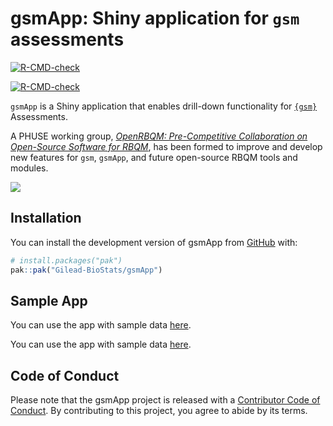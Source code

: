 
<!-- README.md is generated from README.Rmd. Please edit that file -->

# gsmApp: Shiny application for `gsm` assessments

<!-- badges: start -->

<div class="pkgdown-release">

[![R-CMD-check](https://github.com/Gilead-BioStats/gsmApp/actions/workflows/R-CMD-check.yaml/badge.svg)](https://github.com/Gilead-BioStats/gsmApp/actions/workflows/R-CMD-check.yaml)

</div>

<div class="pkgdown-devel">

[![R-CMD-check](https://github.com/Gilead-BioStats/gsmApp/actions/workflows/R-CMD-check-dev.yaml/badge.svg)](https://github.com/Gilead-BioStats/gsmApp/actions/workflows/R-CMD-check-dev.yaml)

</div>

<!-- badges: end -->

`gsmApp` is a Shiny application that enables drill-down functionality
for [`{gsm}`](https://github.com/Gilead-BioStats/gsm) Assessments.

A PHUSE working group, [*OpenRBQM: Pre-Competitive Collaboration on
Open-Source Software for
RBQM*](https://advance.phuse.global/display/WEL/OpenRBQM%3A+Pre-Competitive+Collaboration+on+Open-Source+Software+for+RBQM),
has been formed to improve and develop new features for `gsm`, `gsmApp`,
and future open-source RBQM tools and modules.

![](https://github.com/Gilead-BioStats/gsmApp/assets/40671730/f02c12d0-f009-4b1b-9d0a-35f643f66f5b)

## Installation

You can install the development version of gsmApp from
[GitHub](https://github.com/) with:

``` r
# install.packages("pak")
pak::pak("Gilead-BioStats/gsmApp")
```

## Sample App

<div class="pkgdown-release">

You can use the app with sample data
[here](https://openrbqm.shinyapps.io/gsmApp).

</div>

<div class="pkgdown-devel">

You can use the app with sample data
[here](https://openrbqm.shinyapps.io/gsmApp-dev).

</div>

## Code of Conduct

Please note that the gsmApp project is released with a [Contributor Code
of
Conduct](https://gilead-biostats.github.io/gsmApp/CODE_OF_CONDUCT.html).
By contributing to this project, you agree to abide by its terms.
